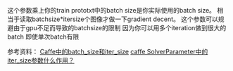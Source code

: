
这个参数乘上你的train prototxt中的batch size是你实际使用的batch size。 相当于读取batchsize*itersize个图像才做一下gradient decent。 这个参数可以规避由于gpu不足而导致的batchsize的限制 因为你可以用多个iteration做到很大的batch 即使单次batch有限



参考资料：
[Caffe中的batch_size和iter_size](https://zhuanlan.zhihu.com/p/43700021)
[caffe SolverParameter中的iter_size参数什么作用？](https://www.zhihu.com/question/37270367)